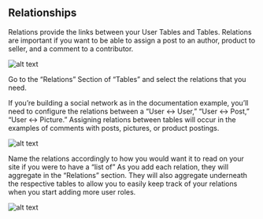 ## Relationships ##
 
Relations provide the links between your User Tables and Tables. Relations are important if you want to be able to assign a post to an author, product to seller, and a comment to a contributor. 

![alt text](http://appcubator.com/static/img/tutorial/Relations_1.png)

Go to the “Relations” Section of “Tables” and select the relations that you need.

If you’re building a social network as in the documentation example, you’ll need to configure the relations between a “User <-> User,” “User <-> Post,” “User <-> Picture.” Assigning relations between tables will occur in the examples of comments with posts, pictures, or product postings. 

![alt text](http://appcubator.com/static/img/tutorial/Relations_2.png)

Name the relations accordingly to how you would want it to read on your site if you were to have a “list of” 
As you add each relation, they will aggregate in the “Relations” section.
They will also aggregate underneath the respective tables to allow you to easily keep track of your relations when you start adding more user roles.

![alt text](http://appcubator.com/static/img/tutorial/Relations_3.png) 
